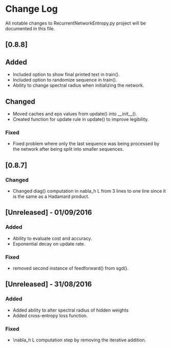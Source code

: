# Change Log
All notable changes to RecurrentNetworkEntropy.py project will be documented in this file.

## [0.8.8]
## Added
- Included option to show final printed text in train().
- Included option to randomize sequence in train().
- Ability to change spectral radius when initializing the network.

## Changed
- Moved caches and eps values from update() into \_\_init\_\_().
- Created function for update rule in update() to improve legibility. 

### Fixed
- Fixed problem where only the last sequence was being processed by the 
  network after being split into smaller sequences.


## [0.8.7]
### Changed
- Changed diag() computation in nabla_h L from 3 lines to one line since
  it is the same as a Hadamard product.


## [Unreleased] - 01/09/2016
### Added
- Ability to evaluate cost and accuracy.
- Exponential decay on update rate.

### Fixed
- removed second instance of feedforward() from sgd().


## [Unreleased] - 31/08/2016
### Added
- Added ability to alter spectral radius of hidden weights
- Added cross-entropy loss function.

### Fixed
- \nabla_h L computation step by removing the iterative addition. 
